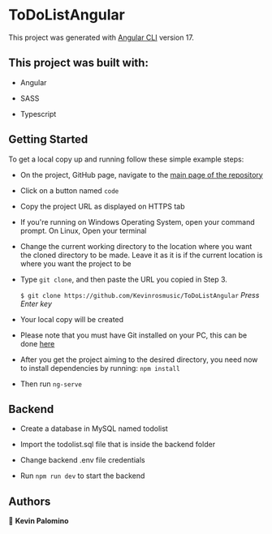# ToDoListAngular

This project was generated with [Angular CLI](https://github.com/angular/angular-cli) version 17.

## This project was built with:

 - Angular

 - SASS

 - Typescript

## Getting Started

To get a local copy up and running follow these simple example steps:

- On the project, GitHub page, navigate to the  [main page of the repository](https://github.com/Kevinrosmusic/ToDoListAngular)

- Click on a button named `code`

- Copy the project URL as displayed on HTTPS tab

- If you're running on Windows Operating System, open your command prompt. On Linux, Open your terminal

- Change the current working directory to the location where you want the cloned directory to be made. Leave it as it is if the current location is where you want the project to be

- Type `git clone`, and then paste the URL you copied in Step 3.<br>

  `$ git clone https://github.com/Kevinrosmusic/ToDoListAngular` <em>Press Enter key</em><br>

- Your local copy will be created

- Please note that you must have Git installed on your PC, this can be done [here](https://gist.github.com/derhuerst/1b15ff4652a867391f03)

- After you get the project aiming to the desired directory, you need now to install dependencies by running: `npm install` 
  
- Then run `ng-serve`

## Backend

- Create a database in MySQL named todolist

- Import the todolist.sql file that is inside the backend folder

- Change backend .env file credentials

- Run `npm run dev` to start the backend

##
## Authors

👤 **Kevin Palomino**
